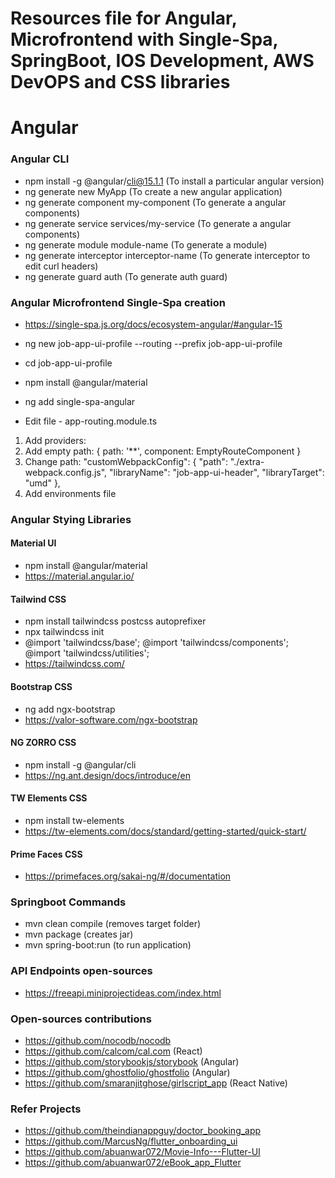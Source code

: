 # Resources file for Angular, Microfrontend with Single-Spa, SpringBoot, IOS Development, AWS DevOPS and CSS libraries 

# Angular

### Angular CLI

- npm install -g @angular/cli@15.1.1 (To install a particular angular version)
- ng generate new MyApp (To create a new angular application)
- ng generate component my-component (To generate a angular components)
- ng generate service services/my-service (To generate a angular components)
- ng generate module module-name (To generate a module)
- ng generate interceptor interceptor-name (To generate interceptor to edit curl headers)
- ng generate guard auth (To generate auth guard)

### Angular Microfrontend Single-Spa creation

- https://single-spa.js.org/docs/ecosystem-angular/#angular-15
- ng new job-app-ui-profile --routing --prefix job-app-ui-profile
- cd job-app-ui-profile

- npm install @angular/material

- ng add single-spa-angular

- Edit file - app-routing.module.ts
1) Add providers: 
2) Add empty path: { path: '**', component: EmptyRouteComponent }
3) Change path: "customWebpackConfig": {
              "path": "./extra-webpack.config.js",
              "libraryName": "job-app-ui-header",
              "libraryTarget": "umd"
            },
4) Add environments file

### Angular Stying Libraries

#### Material UI
- npm install @angular/material
- https://material.angular.io/

#### Tailwind CSS
- npm install tailwindcss postcss autoprefixer
- npx tailwindcss init
- @import 'tailwindcss/base';
  @import 'tailwindcss/components';
  @import 'tailwindcss/utilities';
- https://tailwindcss.com/

#### Bootstrap CSS
- ng add ngx-bootstrap
- https://valor-software.com/ngx-bootstrap

#### NG ZORRO CSS
- npm install -g @angular/cli
- https://ng.ant.design/docs/introduce/en

#### TW Elements CSS
- npm install tw-elements
- https://tw-elements.com/docs/standard/getting-started/quick-start/

#### Prime Faces CSS
- https://primefaces.org/sakai-ng/#/documentation

### Springboot Commands
- mvn clean compile (removes target folder)
- mvn package (creates jar)
- mvn spring-boot:run (to run application)

### API Endpoints open-sources
- https://freeapi.miniprojectideas.com/index.html

### Open-sources contributions
- https://github.com/nocodb/nocodb 
- https://github.com/calcom/cal.com (React)
- https://github.com/storybookjs/storybook (Angular)
- https://github.com/ghostfolio/ghostfolio (Angular)
- https://github.com/smaranjitghose/girlscript_app (React Native)

### Refer Projects
- https://github.com/theindianappguy/doctor_booking_app
- https://github.com/MarcusNg/flutter_onboarding_ui
- https://github.com/abuanwar072/Movie-Info---Flutter-UI
- https://github.com/abuanwar072/eBook_app_Flutter

